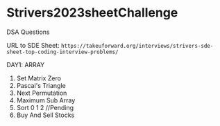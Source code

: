 # Strivers2023sheetChallenge
DSA Questions

URL to SDE Sheet: `https://takeuforward.org/interviews/strivers-sde-sheet-top-coding-interview-problems/`

DAY1: ARRAY
1. Set Matrix Zero
2. Pascal's Triangle
3. Next Permutation
4. Maximum Sub Array
5. Sort 0 1 2           //Pending
6. Buy And Sell Stocks